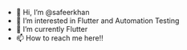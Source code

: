 - 👋 Hi, I’m @safeerkhan
- 👀 I’m interested in Flutter and Automation Testing
- 🌱 I’m currently Flutter
- 📫 How to reach me here!!

<!---
safeerkhan/safeerkhan is a ✨ special ✨ repository because its `README.md` (this file) appears on your GitHub profile.
You can click the Preview link to take a look at your changes.
--->
